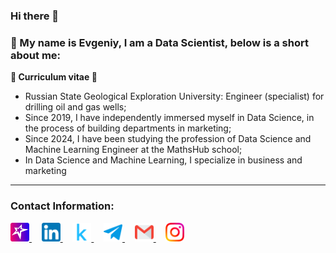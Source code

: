 ### Hi there 👋

### 🤝 My name is Evgeniy, I am a Data Scientist, below is a short about me:

**🚀 Curriculum vitae 🚀**
* Russian State Geological Exploration University: Engineer (specialist) for drilling oil and gas wells;
* Since 2019, I have independently immersed myself in Data Science, in the process of building departments in marketing;
* Since 2024, I have been studying the profession of Data Science and Machine Learning Engineer at the MathsHub school;
* In Data Science and Machine Learning, I specialize in business and marketing

<!-- 
**💡 Core competencies 💡** 
| Программирование | Базы данных | Аналитика данных | Прочие навыки |
|:-------------:|:-------------:|:-------------:|:-------------:|
| Python | Python | Python | Python |
| Python | Python | Python | Python | 
-->

---
### Contact Information:
<a href="https://sannikofficial.com">
  <img src="https://github.com/sannikofficial/sannikofficial/blob/main/my_site_icon.png" width="30" height="30"/>
</a>
&nbsp; &nbsp

<a href="https://www.linkedin.com/in/sannikofficial">
  <img src="https://github.com/sannikofficial/sannikofficial/blob/main/linkedin_icon.png" width="30" height="30"/>
</a>
&nbsp; &nbsp

<a href="https://www.kaggle.com/sannikofficial">
  <img src="https://github.com/sannikofficial/sannikofficial/blob/main/kaggle_icon.png" width="30" height="30"/>
</a>
&nbsp; &nbsp

<a href="https://t.me/sannikofficial">
  <img src="https://github.com/sannikofficial/sannikofficial/blob/main/telegram_icon.png" width="30" height="30"/>
</a>
&nbsp; &nbsp

<a href="(mailto:email@example.com)">
  <img src="https://github.com/sannikofficial/sannikofficial/blob/main/gmail_icon.png" width="30" height="30"/>
</a>
&nbsp; &nbsp

<a href="https://www.instagram.com/sannikofficial">
  <img src="https://github.com/sannikofficial/sannikofficial/blob/main/instagram_icon.png" width="30" height="30"/>
</a>



<!--
**sannikofficial/sannikofficial** is a ✨ _special_ ✨ repository because its `README.md` (this file) appears on your GitHub profile.

Here are some ideas to get you started:

- 🔭 I’m currently working on ...
- 🌱 I’m currently learning ...
- 👯 I’m looking to collaborate on ...
- 🤔 I’m looking for help with ...
- 💬 Ask me about ...
- 📫 How to reach me: ...
- 😄 Pronouns: ...
- ⚡ Fun fact: ...
-->

